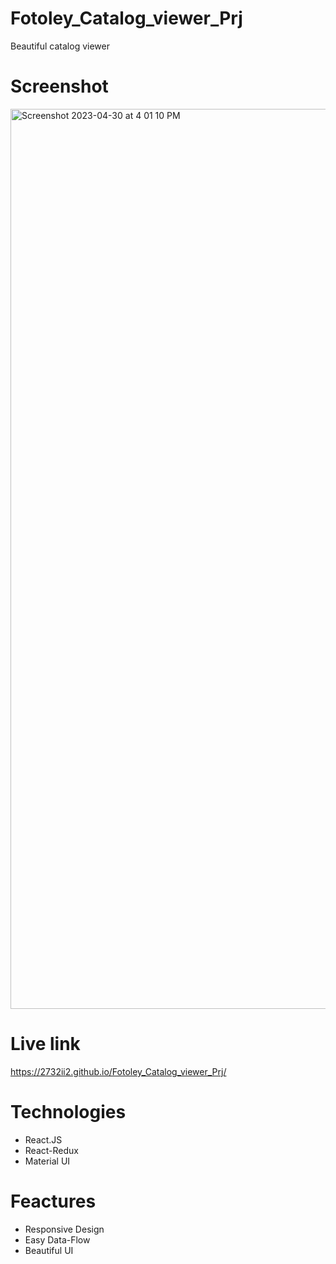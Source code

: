 # Fotoley_Catalog_viewer_Prj
Beautiful catalog viewer



# Screenshot
<img width="1440" alt="Screenshot 2023-04-30 at 4 01 10 PM" src="https://user-images.githubusercontent.com/83974207/235348332-4572e584-ab78-44e2-b60e-7e54b25408fa.png">



# Live link 
https://2732ii2.github.io/Fotoley_Catalog_viewer_Prj/



# Technologies 

- React.JS
- React-Redux
- Material UI


# Feactures 
- Responsive Design
- Easy Data-Flow
- Beautiful UI

